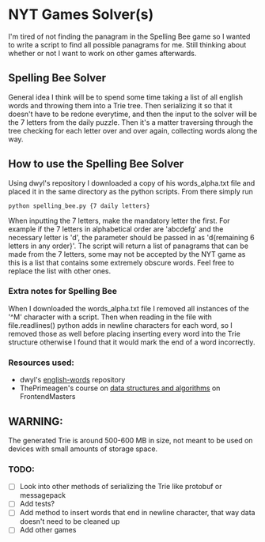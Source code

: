 # NYT Games Solver(s)

I'm tired of not finding the panagram in the Spelling Bee game so I wanted
to write a script to find all possible panagrams for me. Still thinking about
whether or not I want to work on other games afterwards.

## Spelling Bee Solver

General idea I think will be to spend some time taking a list of all english words
and throwing them into a Trie tree. Then serializing it so that it doesn't have to 
be redone everytime, and then the input to the solver will be the 7 letters from 
the daily puzzle. Then it's a matter traversing through the tree checking for each letter 
over and over again, collecting words along the way. 

## How to use the Spelling Bee Solver
Using dwyl's repository I downloaded a copy of his words_alpha.txt file and placed it in
the same directory as the python scripts. From there simply run 

```
python spelling_bee.py {7 daily letters}
```

When inputting the 7 letters, make the mandatory letter the first. For example if
the 7 letters in alphabetical order are 'abcdefg' and the necessary letter is 'd',
the parameter should be passed in as 'd{remaining 6 letters in any order}'. The script
will return a list of panagrams that can be made from the 7 letters, some may not 
be accepted by the NYT game as this is a list that contains some extremely obscure words.
Feel free to replace the list with other ones.

### Extra notes for Spelling Bee
When I downloaded the words_alpha.txt file I removed all instances of the '^M' character
with a script. Then when reading in the file with file.readlines() python adds in newline 
characters for each word, so I removed those as well before placing inserting every word
into the Trie structure otherwise I found that it would mark the end of a word incorrectly.


### Resources used:

- dwyl's [english-words](https://github.com/dwyl/english-words) repository
- ThePrimeagen's course on [data structures and algorithms](https://frontendmasters.com/courses/algorithms/) on FrontendMasters

## WARNING:
The generated Trie is around 500-600 MB in size, not meant to be used on devices with
small amounts of storage space. 

### TODO:
- [ ] Look into other methods of serializing the Trie like protobuf or messagepack
- [ ] Add tests?
- [ ] Add method to insert words that end in newline character, that way data doesn't need to be cleaned up
- [ ] Add other games
